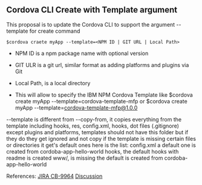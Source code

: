 ## Cordova CLI Create with Template argument



This proposal is to update the Cordova CLI to support the argument --template for create command

    $cordova craete myApp --template=<NPM ID | GIT URL | Local Path>

- NPM ID is a npm package name with optional version
- GIT ULR is a git url, similar format as adding platforms and plugins via Git
- Local Path, is a local directory 

- This will allow to specify the IBM NPM Cordova Template like $cordova create myApp --template=cordova-template-mfp or $cordova create myApp --template=cordova-template-mfp@1.0.0

--template is different from --copy-from, it copies everything from the template including hooks, res, config.xml, hooks, dot files (.gitignore) except plugins and platforms, templates should not have this folder but if they do they get ignored and not copy
if the template is missing certain files or directories it get's default ones here is the list:
config.xml a default one is created  from cordoba-app-hello-world
hooks, the default hooks with readme is created
www/, is missing the default is created from cordoba-app-hello-world

References:
[JIRA CB-9964](https://issues.apache.org/jira/browse/CB-9964)
[Discussion](https://github.com/cordova/cordova-discuss/issues/5)
